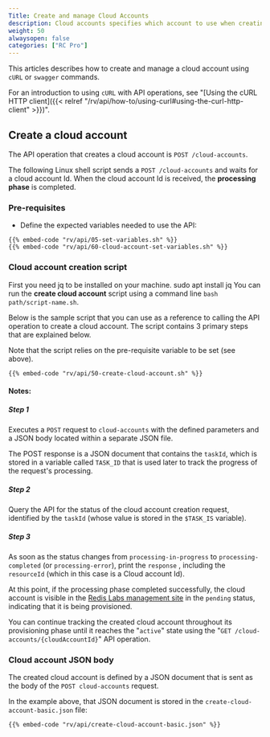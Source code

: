 ```yaml
---
Title: Create and manage Cloud Accounts
description: Cloud accounts specifies which account to use when creating and modifying infrastructure resources
weight: 50
alwaysopen: false
categories: ["RC Pro"]
---
```

This articles describes how to create and manage a cloud account using `cURL` or `swagger` commands. 

For an introduction to using `cURL` with API operations, see "[Using the cURL HTTP client]({{< relref  "/rv/api/how-to/using-curl#using-the-curl-http-client" >}})".

## Create a cloud account

The API operation that creates a cloud account is `POST /cloud-accounts`.

The following Linux shell script sends a `POST /cloud-accounts` and waits for a cloud account Id. When the cloud account Id is received, the **processing phase** is completed.

### Pre-requisites

- Define the expected variables needed to use the API:

```shell
{{% embed-code "rv/api/05-set-variables.sh" %}}
{{% embed-code "rv/api/60-cloud-account-set-variables.sh" %}}
```

### Cloud account creation script

First you need jq to be installed on your machine. sudo apt install jq
You can run the **create cloud account** script using a command line `bash path/script-name.sh`.

Below is the sample script that you can use as a reference to calling the API operation to create a cloud account. The script contains 3 primary steps that are explained below.

Note that the script relies on the pre-requisite variable to be set (see above).

```shell
{{% embed-code "rv/api/50-create-cloud-account.sh" %}}
```

#### **Notes:**

##### Step 1

Executes a `POST` request to `cloud-accounts` with the defined parameters and a JSON body located within a separate JSON file.

The POST response is a JSON document that contains the `taskId`, which is stored in a variable called `TASK_ID` that is used later to track the progress of the request's processing.

##### Step 2

Query the API for the status of the cloud account creation request, identified by the `taskId` (whose value is stored in the `$TASK_IS` variable).

##### Step 3

As soon as the status changes from `processing-in-progress` to `processing-completed` (or `processing-error`), print the `response` , including the `resourceId` (which in this case is a Cloud account Id).

At this point, if the processing phase completed successfully, the cloud account is visible in the [Redis Labs management site](https://app.redislabs.com) in the `pending` status, indicating that it is being provisioned.

You can continue tracking the created cloud account throughout its provisioning phase until it reaches the "`active`" state using the "`GET /cloud-accounts/{cloudAccountId}`" API operation.

### Cloud account JSON body

The created cloud account is defined by a JSON document that is sent as the body of the `POST cloud-accounts` request.

In the example above, that JSON document is stored in the `create-cloud-account-basic.json` file:

```shell
{{% embed-code "rv/api/create-cloud-account-basic.json" %}}
```
